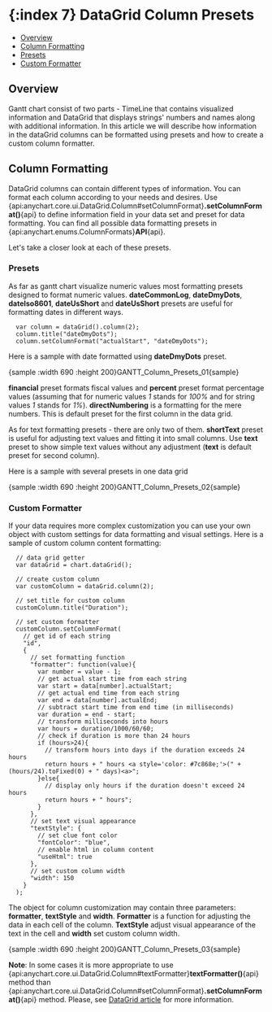 {:index 7}
DataGrid Column Presets
===========

* [Overview](#overview)
* [Column Formatting](#column_formatting)
 * [Presets](#presets)
 * [Custom Formatter](#custom_formatter)

## Overview

Gantt chart consist of two parts - TimeLine that contains visualized information and DataGrid that displays strings' numbers and names along with additional information. In this article we will describe how information in the dataGrid columns can be formatted using presets and how to create a custom column formatter.

## Column Formatting

DataGrid columns can contain different types of information. You can format each column according to your needs and desires. Use {api:anychart.core.ui.DataGrid.Column#setColumnFormat}**.setColumnFormat()**{api} to define information field in your data set and preset for data formatting. You can find all possible data formatting presets in {api:anychart.enums.ColumnFormats}**API**{api}. 
  
  
Let's take a closer look at each of these presets.

### Presets

As far as gantt chart visualize numeric values most formatting presets designed to format numeric values. **dateCommonLog**, **dateDmyDots**, **dateIso8601**, **dateUsShort** and **dateUsShort** presets are useful for formatting dates in different ways. 
  
```
  var column = dataGrid().column(2);
  column.title("dateDmyDots");
  column.setColumnFormat("actualStart", "dateDmyDots");
```
  
Here is a sample with date formatted using **dateDmyDots** preset.

{sample :width 690 :height 200}GANTT\_Column\_Presets\_01{sample}

**financial** preset formats fiscal values and **percent** preset format percentage values (assuming that for numeric values *1* stands for *100%* and for string values *1* stands for *1%*). **directNumbering** is a formatting for the mere numbers. This is default preset for the first column in the data grid.
  
  
As for text formatting presets - there are only two of them. **shortText** preset is useful for adjusting text values and fitting it into small columns. Use **text** preset to show simple text values without any adjustment (**text** is default preset for second column).
  
  
Here is a sample with several presets in one data grid

{sample :width 690 :height 200}GANTT\_Column\_Presets\_02{sample}

### Custom Formatter

If your data requires more complex customization you can use your own object with custom settings for data formatting and visual settings. Here is a sample of custom column content formatting: 

```
  // data grid getter
  var dataGrid = chart.dataGrid();

  // create custom column
  var customColumn = dataGrid.column(2);

  // set title for custom column
  customColumn.title("Duration");

  // set custom formatter
  customColumn.setColumnFormat(
    // get id of each string
    "id", 
    {
      // set formatting function
      "formatter": function(value){
        var number = value - 1;
        // get actual start time from each string
        var start = data[number].actualStart;
        // get actual end time from each string
        var end = data[number].actualEnd;
        // subtract start time from end time (in milliseconds)
        var duration = end - start;
        // transform milliseconds into hours
        var hours = duration/1000/60/60;
        // check if duration is more than 24 hours
        if (hours>24){
          // transform hours into days if the duration exceeds 24 hours
          return hours + " hours <a style='color: #7c868e;'>(" + (hours/24).toFixed(0) + " days)<a>";
        }else{
          // display only hours if the duration doesn't exceed 24 hours
          return hours + " hours";
        }
      },
      // set text visual appearance
      "textStyle": {
        // set clue font color
        "fontColor": "blue",
        // enable html in column content 
        "useHtml": true
      },
      // set custom column width
      "width": 150
    }
  );
```

The object for column customization may contain three parameters: **formatter**, **textStyle** and **width**. **Formatter** is a function for adjusting the data in each cell of the column. **TextStyle** adjust visual appearance of the text in the cell and **width** set custom column width.

{sample :width 690 :height 200}GANTT\_Column\_Presets\_03{sample}

**Note**: In some cases it is more appropriate to use {api:anychart.core.ui.DataGrid.Column#textFormatter}**textFormatter()**{api} method than {api:anychart.core.ui.DataGrid.Column#setColumnFormat}**.setColumnFormat()**{api} method. Please, see [DataGrid article](./DataGrid#content) for more information.